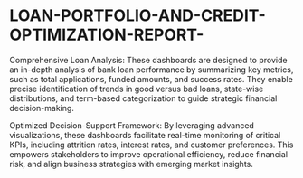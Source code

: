 # LOAN-PORTFOLIO-AND-CREDIT-OPTIMIZATION-REPORT-

Comprehensive Loan Analysis: 
These dashboards are designed to provide an in-depth analysis of bank loan performance by summarizing key metrics, such as total applications, funded amounts, and success rates. They enable precise identification of trends in good versus bad loans, state-wise distributions, and term-based categorization to guide strategic financial decision-making.

Optimized Decision-Support Framework: 
By leveraging advanced visualizations, these dashboards facilitate real-time monitoring of critical KPIs, including attrition rates, interest rates, and customer preferences. This empowers stakeholders to improve operational efficiency, reduce financial risk, and align business strategies with emerging market insights.

